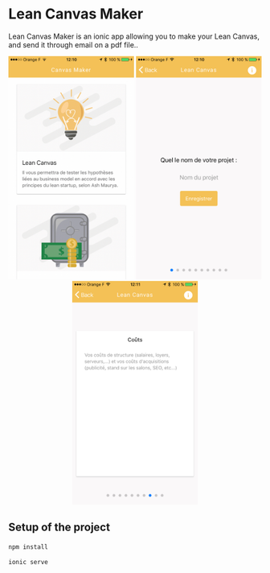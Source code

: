 # Lean Canvas Maker

Lean Canvas Maker is an ionic app allowing you to make your Lean Canvas, and send it through email on a pdf file..
<div style="text-align:center">
<img src="./resources/screenshots/Image-uploaded-from-iOSx2.png" width="250">
<img src="./resources/screenshots/Image-uploaded-from-iOS-(1)x2.png" width="250">
<img src="./resources/screenshots/Image-uploaded-from-iOS-(2)x2.png" width="250">
</div>

## Setup of the project


```
npm install
```
```
ionic serve
```
